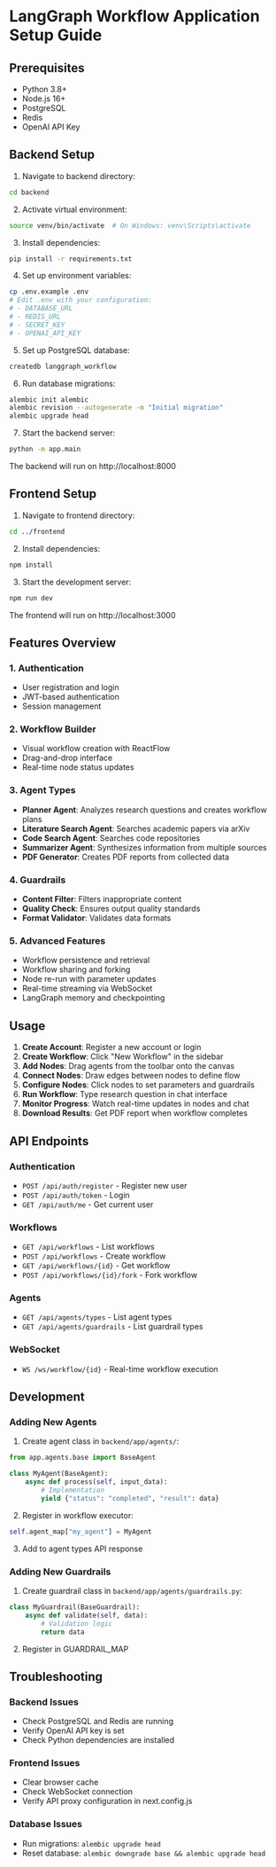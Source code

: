 # LangGraph Workflow Application Setup Guide

## Prerequisites
- Python 3.8+
- Node.js 16+
- PostgreSQL
- Redis
- OpenAI API Key

## Backend Setup

1. Navigate to backend directory:
```bash
cd backend
```

2. Activate virtual environment:
```bash
source venv/bin/activate  # On Windows: venv\Scripts\activate
```

3. Install dependencies:
```bash
pip install -r requirements.txt
```

4. Set up environment variables:
```bash
cp .env.example .env
# Edit .env with your configuration:
# - DATABASE_URL
# - REDIS_URL
# - SECRET_KEY
# - OPENAI_API_KEY
```

5. Set up PostgreSQL database:
```bash
createdb langgraph_workflow
```

6. Run database migrations:
```bash
alembic init alembic
alembic revision --autogenerate -m "Initial migration"
alembic upgrade head
```

7. Start the backend server:
```bash
python -m app.main
```

The backend will run on http://localhost:8000

## Frontend Setup

1. Navigate to frontend directory:
```bash
cd ../frontend
```

2. Install dependencies:
```bash
npm install
```

3. Start the development server:
```bash
npm run dev
```

The frontend will run on http://localhost:3000

## Features Overview

### 1. Authentication
- User registration and login
- JWT-based authentication
- Session management

### 2. Workflow Builder
- Visual workflow creation with ReactFlow
- Drag-and-drop interface
- Real-time node status updates

### 3. Agent Types
- **Planner Agent**: Analyzes research questions and creates workflow plans
- **Literature Search Agent**: Searches academic papers via arXiv
- **Code Search Agent**: Searches code repositories
- **Summarizer Agent**: Synthesizes information from multiple sources
- **PDF Generator**: Creates PDF reports from collected data

### 4. Guardrails
- **Content Filter**: Filters inappropriate content
- **Quality Check**: Ensures output quality standards
- **Format Validator**: Validates data formats

### 5. Advanced Features
- Workflow persistence and retrieval
- Workflow sharing and forking
- Node re-run with parameter updates
- Real-time streaming via WebSocket
- LangGraph memory and checkpointing

## Usage

1. **Create Account**: Register a new account or login
2. **Create Workflow**: Click "New Workflow" in the sidebar
3. **Add Nodes**: Drag agents from the toolbar onto the canvas
4. **Connect Nodes**: Draw edges between nodes to define flow
5. **Configure Nodes**: Click nodes to set parameters and guardrails
6. **Run Workflow**: Type research question in chat interface
7. **Monitor Progress**: Watch real-time updates in nodes and chat
8. **Download Results**: Get PDF report when workflow completes

## API Endpoints

### Authentication
- `POST /api/auth/register` - Register new user
- `POST /api/auth/token` - Login
- `GET /api/auth/me` - Get current user

### Workflows
- `GET /api/workflows` - List workflows
- `POST /api/workflows` - Create workflow
- `GET /api/workflows/{id}` - Get workflow
- `POST /api/workflows/{id}/fork` - Fork workflow

### Agents
- `GET /api/agents/types` - List agent types
- `GET /api/agents/guardrails` - List guardrail types

### WebSocket
- `WS /ws/workflow/{id}` - Real-time workflow execution

## Development

### Adding New Agents

1. Create agent class in `backend/app/agents/`:
```python
from app.agents.base import BaseAgent

class MyAgent(BaseAgent):
    async def process(self, input_data):
        # Implementation
        yield {"status": "completed", "result": data}
```

2. Register in workflow executor:
```python
self.agent_map["my_agent"] = MyAgent
```

3. Add to agent types API response

### Adding New Guardrails

1. Create guardrail class in `backend/app/agents/guardrails.py`:
```python
class MyGuardrail(BaseGuardrail):
    async def validate(self, data):
        # Validation logic
        return data
```

2. Register in GUARDRAIL_MAP

## Troubleshooting

### Backend Issues
- Check PostgreSQL and Redis are running
- Verify OpenAI API key is set
- Check Python dependencies are installed

### Frontend Issues
- Clear browser cache
- Check WebSocket connection
- Verify API proxy configuration in next.config.js

### Database Issues
- Run migrations: `alembic upgrade head`
- Reset database: `alembic downgrade base && alembic upgrade head`